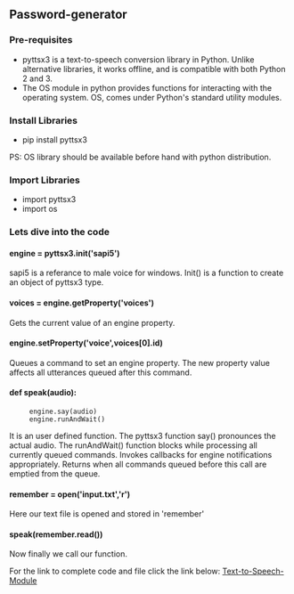 ## Password-generator

### Pre-requisites

- pyttsx3 is a text-to-speech conversion library in Python.
  Unlike alternative libraries, it works offline, and is compatible
  with both Python 2 and 3.
- The OS module in python provides functions for interacting
  with the operating system. OS, comes under Python's standard utility modules.
  
### Install Libraries

- pip install pyttsx3 

PS: OS library should be available before hand with python distribution.

### Import Libraries

- import pyttsx3
- import os

### Lets dive into the code

#### engine = pyttsx3.init('sapi5')
sapi5 is a referance to male voice for windows. Init() is a function to create an object 
of pyttsx3 type.

#### voices = engine.getProperty('voices')
Gets the current value of an engine property.

#### engine.setProperty('voice',voices[0].id)
Queues a command to set an engine property. The new property value affects all utterances
queued after this command.

#### def speak(audio):
         engine.say(audio)
         engine.runAndWait()
It is an user defined function. The pyttsx3 function say() pronounces the actual audio.
The runAndWait() function blocks while processing all currently queued commands. 
Invokes callbacks for engine notifications appropriately. 
Returns when all commands queued before this call are emptied from the queue.
  
#### remember = open('input.txt','r')
Here our text file is opened and stored in 'remember'

#### speak(remember.read())
Now finally we call our function.

For the link to complete code and file click the link below:
<a href="https://github.com/Py-geeks/Text-to-Speech-Module">Text-to-Speech-Module</a>
